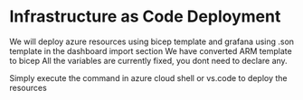 # Infrastructure as Code Deployment

We will deploy azure resources using bicep template and grafana using .son template in the dashboard import section
We have converted ARM template to bicep
All the variables are currently fixed, you dont need to declare any. 

Simply execute the command in azure cloud shell or vs.code to deploy the resources
